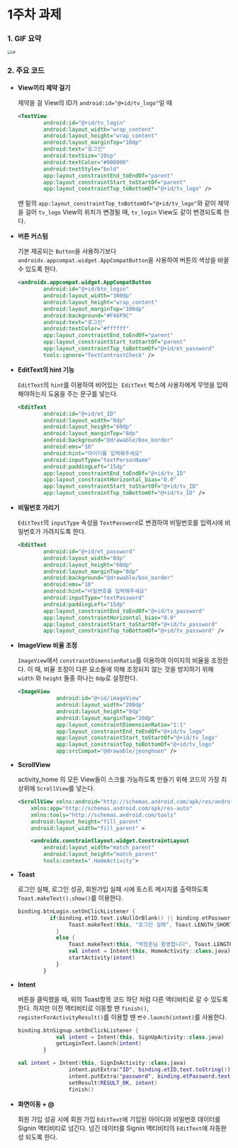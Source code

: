 # 1주차 과제

### 1. GIF 요약

 <img src="C:\Users\96jos\Desktop\SOPT\GIF.gif" alt="GIF" style="zoom:50%;" />



###  2. 주요 코드

- **View끼리 제약 걸기**

  제약을 걸 View의 ID가 `android:id="@+id/tv_logo"`일 때 

  ```xml
  <TextView
          android:id="@+id/tv_login"
          android:layout_width="wrap_content"
          android:layout_height="wrap_content"
          android:layout_marginTop="10dp"
          android:text="로그인"
          android:textSize="20sp"
          android:textColor="#000000"
          android:textStyle="bold"
          app:layout_constraintEnd_toEndOf="parent"
          app:layout_constraintStart_toStartOf="parent"
          app:layout_constraintTop_toBottomOf="@+id/tv_logo" />
  ```

  맨 밑의 `app:layout_constraintTop_toBottomOf="@+id/tv_logo"`와 같이 제약을 걸어 `tv_logo` View의 위치가 변경될 때, `tv_login` View도 같이 변경되도록 한다.

  

- **버튼 커스텀**

  기본 제공되는 `Button`을 사용하기보다 `androidx.appcompat.widget.AppCompatButton`을 사용하여 버튼의 색상을 바꿀 수 있도록 한다.

  ```xml
  <androidx.appcompat.widget.AppCompatButton
          android:id="@+id/btn_login"
          android:layout_width="300dp"
          android:layout_height="wrap_content"
          android:layout_marginTop="100dp"
          android:background="#F46F9C"
          android:text="로그인"
          android:textColor="#ffffff"
          app:layout_constraintEnd_toEndOf="parent"
          app:layout_constraintStart_toStartOf="parent"
          app:layout_constraintTop_toBottomOf="@+id/et_password"
          tools:ignore="TextContrastCheck" />
  ```

  

- **EditText의 hint 기능**

  `EditText`의 `hint`를 이용하여 비어있는` EditText` 박스에 사용자에게 무엇을 입력해야하는지 도움을 주는 문구를 넣는다.

  ```xml
  <EditText
          android:id="@+id/et_ID"
          android:layout_width="0dp"
          android:layout_height="60dp"
          android:layout_marginTop="8dp"
          android:background="@drawable/box_border"
          android:ems="10"
          android:hint="아이디를 입력해주세요"
          android:inputType="textPersonName"
          android:paddingLeft="15dp"
          app:layout_constraintEnd_toEndOf="@+id/tv_ID"
          app:layout_constraintHorizontal_bias="0.0"
          app:layout_constraintStart_toStartOf="@+id/tv_ID"
          app:layout_constraintTop_toBottomOf="@+id/tv_ID" />
  ```



- **비밀번호 가리기**

  `EditText`의 `inputType` 속성을 `TextPassword`로 변경하여 비밀번호를 입력시에 비밀번호가 가려지도록 한다.

  ```xml
  <EditText
          android:id="@+id/et_password"
          android:layout_width="0dp"
          android:layout_height="60dp"
          android:layout_marginTop="8dp"
          android:background="@drawable/box_border"
          android:ems="10"
          android:hint="비밀번호를 입력해주세요"
          android:inputType="textPassword"
          android:paddingLeft="15dp"
          app:layout_constraintEnd_toEndOf="@+id/tv_password"
          app:layout_constraintHorizontal_bias="0.0"
          app:layout_constraintStart_toStartOf="@+id/tv_password"
          app:layout_constraintTop_toBottomOf="@+id/tv_password" />
  ```

  

- **ImageView 비율 조정**

  `ImageView`에서 `constraintDimensionRatio`를 이용하여 이미지의 비율을 조정한다. 이 때, 비율 조정이 다른 요소들에 의해 조정되지 않는 것을 방지하기 위해 `width` 와 `height` 둘중 하나는 `0dp`로 설정한다.

  ```xml
  <ImageView
              android:id="@+id/imageView"
              android:layout_width="200dp"
              android:layout_height="0dp"
              android:layout_marginTop="20dp"
              app:layout_constraintDimensionRatio="1:1"
              app:layout_constraintEnd_toEndOf="@+id/tv_logo"
              app:layout_constraintStart_toStartOf="@+id/tv_logo"
              app:layout_constraintTop_toBottomOf="@+id/tv_logo"
              app:srcCompat="@drawable/jeonghoon" />
  ```



- **ScrollView**

  activity_home 의 모든 View들이 스크롤 가능하도록 만들기 위해 코드의 가장 최상위에 `ScrollView`를 넣는다.

  ```xml
  <ScrollView xmlns:android="http://schemas.android.com/apk/res/android"
      xmlns:app="http://schemas.android.com/apk/res-auto"
      xmlns:tools="http://schemas.android.com/tools"
      android:layout_height="fill_parent"
      android:layout_width="fill_parent" >
  
      <androidx.constraintlayout.widget.ConstraintLayout
          android:layout_width="match_parent"
          android:layout_height="match_parent"
          tools:context=".HomeActivity">
  ```



- **Toast**

  로그인 실패, 로그인 성공, 회원가입 실패 시에 토스트 메시지를 출력하도록 `Toast.makeText().show()`를 이용한다.

  ```kotlin
  binding.btnLogin.setOnClickListener {
  			if(binding.etID.text.isNullOrBlank() || binding.etPassword.text.isNullOrBlank()) {
                  Toast.makeText(this, "로그인 실패", Toast.LENGTH_SHORT).show()
              }
              else {
                  Toast.makeText(this, "박정훈님 환영합니다", Toast.LENGTH_SHORT).show()
                  val intent = Intent(this, HomeActivity::class.java)
                  startActivity(intent)
              }
          }
  ```



- **Intent**

  버튼을 클릭했을 때, 위의 Toast항목 코드 하단 처럼 다른 액티비티로 갈 수 있도록 한다. 하지만 이전 액티비티로 이동할 땐 `finish()`, `registerForActivityResult()`를 이용할 땐 `변수.launch(intent)`를 사용한다.

  ```kotlin
  binding.btnSignup.setOnClickListener {
              val intent = Intent(this, SignUpActivity::class.java)
              getLoginText.launch(intent)
          }
  ```

  ```kotlin
  val intent = Intent(this, SignInActivity::class.java)
                  intent.putExtra("ID", binding.etID.text.toString())
                  intent.putExtra("password", binding.etPassword.text.toString())
                  setResult(RESULT_OK, intent)
                  finish()
  ```

  

- **화면이동 + @**

  회원 가입 성공 시에 회원 가입 `EditText`에 기입된 아이디와 비밀번호 데이터를 Signin 액티비티로 넘긴다. 넘긴 데이터를 Signin 액티비티의 `EditText`에 자동완성 되도록 한다. 